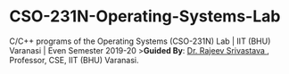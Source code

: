 # CSO-231N-Operating-Systems-Lab
C/C++ programs of the Operating Systems (CSO-231N) Lab | IIT (BHU) Varanasi | Even Semester 2019-20
​>​​**Guided By**​: [​Dr. Rajeev Srivastava        ​](https://www.iitbhu.ac.in/dept/cse/people/rajeevcse), Professor, CSE, IIT (BHU) Varanasi.​
